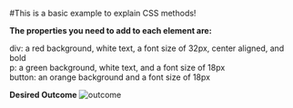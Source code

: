 #This is a basic example to explain CSS methods!

**The properties you need to add to each element are:**

div: a red background, white text, a font size of 32px, center aligned, and bold  
p: a green background, white text, and a font size of 18px  
button: an orange background and a font size of 18px

**Desired Outcome**
![outcome](https://github.com/NopeThisIsShini/CSS-Exercise/assets/159548818/e2540d73-3708-4f09-9132-31bd66adb5b8)


